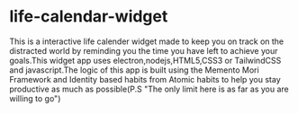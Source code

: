 # life-calendar-widget
This is a interactive life calender widget made to keep you on track on the distracted world by reminding you the time you have left to achieve your goals.This widget app uses electron,nodejs,HTML5,CSS3 or TailwindCSS and javascript.The logic of this app is built using the Memento Mori Framework and Identity based habits from Atomic habits to help you stay productive as much as possible(P.S \"The only limit here is as far as you are willing to go")

